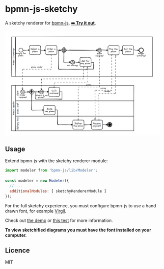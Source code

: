 # bpmn-js-sketchy

A sketchy renderer for [bpmn-js](https://github.com/bpmn-io/bpmn-js). [__:arrow_right: Try it out__](https://cdn.statically.io/gh/bpmn-io/bpmn-js-sketchy/v0.5.3/demo/index.html).

![sketchy renderer at work](docs/screenshot.png)


## Usage

Extend bpmn-js with the sketchy renderer module:

```javascript
import modeler from 'bpmn-js/lib/Modeler';

const modeler = new Modeler({
  // ...
  additionalModules: [ sketchyRendererModule ]
});
```

For the full sketchy experience, you must configure bpmn-js to use a hand drawn font, for example [Virgil](http://www.eaglefonts.com/fg-virgil-ttf-131249.htm).

Check out [the demo](./demo) or [this test](test/SketchyRendererSpec.js#L42) for more information.

__To view sketchified diagrams you must have the font installed on your computer.__


## Licence

MIT